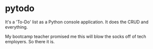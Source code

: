 # pytodo

It's a 'To-Do' list as a Python console application. It does the CRUD and everything.

My bootcamp teacher promised me this will blow the socks off of tech employers. So there it is.

